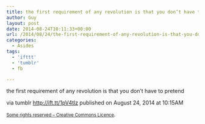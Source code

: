 ```yaml
---
title: the first requirement of any revolution is that you don’t have to pretend
author: Guy
layout: post
date: 2014-08-24T10:11:33+00:00
url: /2014/08/24/the-first-requirement-of-any-revolution-is-that-you-dont-have-to-pretend/
categories:
  - Asides
tags:
  - 'ifttt'
  - 'tumblr'
  - fb

---
```

the first requirement of any revolution is that you don&#8217;t have to pretend

via tumblr http://ift.tt/1pV4tlz published on August 24, 2014 at 10:15AM

<small><a href="http://ift.tt/1gAEAkt" target="_blank">Some rights reserved &#8211; Creative Commons Licence</a></small>.